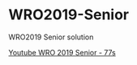 # WRO2019-Senior

WRO2019 Senior solution

[Youtube WRO 2019 Senior - 77s](https://www.youtube.com/watch?v=9SXLmoWq1Kg)

